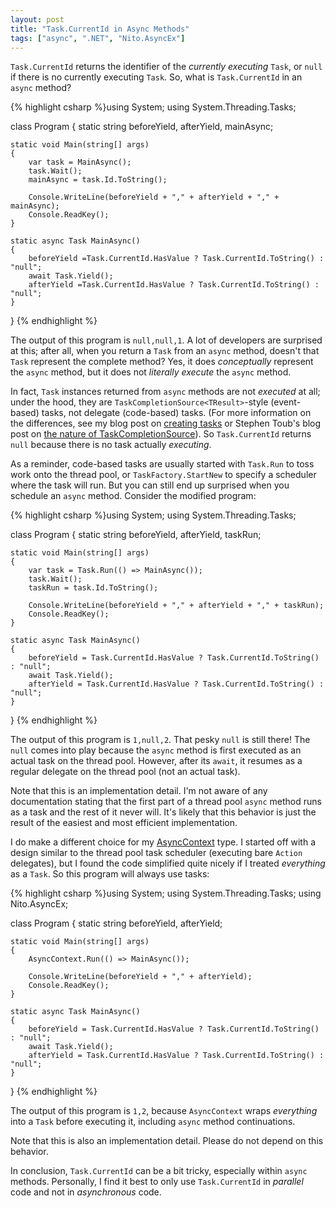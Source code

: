 ```yaml
---
layout: post
title: "Task.CurrentId in Async Methods"
tags: ["async", ".NET", "Nito.AsyncEx"]
---
```



`Task.CurrentId` returns the identifier of the _currently executing_ `Task`, or `null` if there is no currently executing `Task`. So, what is `Task.CurrentId` in an `async` method?



{% highlight csharp %}using System;
using System.Threading.Tasks;

class Program
{
    static string beforeYield, afterYield, mainAsync;

    static void Main(string[] args)
    {
        var task = MainAsync();
        task.Wait();
        mainAsync = task.Id.ToString();

        Console.WriteLine(beforeYield + "," + afterYield + "," + mainAsync);
        Console.ReadKey();
    }

    static async Task MainAsync()
    {
        beforeYield =Task.CurrentId.HasValue ? Task.CurrentId.ToString() : "null";
        await Task.Yield();
        afterYield =Task.CurrentId.HasValue ? Task.CurrentId.ToString() : "null";
    }
}
{% endhighlight %}



The output of this program is `null,null,1`. A lot of developers are surprised at this; after all, when you return a `Task` from an `async` method, doesn't that `Task` represent the complete method? Yes, it does _conceptually_ represent the `async` method, but it does not _literally execute_ the `async` method.





In fact, `Task` instances returned from `async` methods are not _executed_ at all; under the hood, they are `TaskCompletionSource<TResult>`-style (event-based) tasks, not delegate (code-based) tasks. (For more information on the differences, see my blog post on [creating tasks](http://blog.stephencleary.com/2012/02/creating-tasks.html) or Stephen Toub's blog post on [the nature of TaskCompletionSource](http://blogs.msdn.com/b/pfxteam/archive/2009/06/02/9685804.aspx)). So `Task.CurrentId` returns `null` because there is no task actually _executing_.





As a reminder, code-based tasks are usually started with `Task.Run` to toss work onto the thread pool, or `TaskFactory.StartNew` to specify a scheduler where the task will run. But you can still end up surprised when you schedule an `async` method. Consider the modified program:



{% highlight csharp %}using System;
using System.Threading.Tasks;

class Program
{
    static string beforeYield, afterYield, taskRun;

    static void Main(string[] args)
    {
        var task = Task.Run(() => MainAsync());
        task.Wait();
        taskRun = task.Id.ToString();

        Console.WriteLine(beforeYield + "," + afterYield + "," + taskRun);
        Console.ReadKey();
    }

    static async Task MainAsync()
    {
        beforeYield = Task.CurrentId.HasValue ? Task.CurrentId.ToString() : "null";
        await Task.Yield();
        afterYield = Task.CurrentId.HasValue ? Task.CurrentId.ToString() : "null";
    }
}
{% endhighlight %}



The output of this program is `1,null,2`. That pesky `null` is still there! The `null` comes into play because the `async` method is first executed as an actual task on the thread pool. However, after its `await`, it resumes as a regular delegate on the thread pool (not an actual task).





Note that this is an implementation detail. I'm not aware of any documentation stating that the first part of a thread pool `async` method runs as a task and the rest of it never will. It's likely that this behavior is just the result of the easiest and most efficient implementation.





I do make a different choice for my [AsyncContext](http://nitoasyncex.codeplex.com/wikipage?title=AsyncContext) type. I started off with a design similar to the thread pool task scheduler (executing bare `Action` delegates), but I found the code simplified quite nicely if I treated _everything_ as a `Task`. So this program will always use tasks:



{% highlight csharp %}using System;
using System.Threading.Tasks;
using Nito.AsyncEx;

class Program
{
    static string beforeYield, afterYield;

    static void Main(string[] args)
    {
        AsyncContext.Run(() => MainAsync());

        Console.WriteLine(beforeYield + "," + afterYield);
        Console.ReadKey();
    }

    static async Task MainAsync()
    {
        beforeYield = Task.CurrentId.HasValue ? Task.CurrentId.ToString() : "null";
        await Task.Yield();
        afterYield = Task.CurrentId.HasValue ? Task.CurrentId.ToString() : "null";
    }
}
{% endhighlight %}



The output of this program is `1,2`, because `AsyncContext` wraps _everything_ into a `Task` before executing it, including `async` method continuations.





Note that this is also an implementation detail. Please do not depend on this behavior.





In conclusion, `Task.CurrentId` can be a bit tricky, especially within `async` methods. Personally, I find it best to only use `Task.CurrentId` in _parallel_ code and not in _asynchronous_ code.


